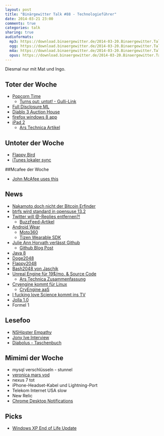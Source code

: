```yaml
---
layout: post
title: "Binärgewitter Talk #88 - Technologieführer"
date: 2014-03-21 23:00
comments: true
categories: talk
sharing: true
audioformats:
  mp3: https://download.binaergewitter.de/2014-03-20.Binaergewitter.Talk.88.mp3
  ogg: https://download.binaergewitter.de/2014-03-20.Binaergewitter.Talk.88.ogg
  m4a: https://download.binaergewitter.de/2014-03-20.Binaergewitter.Talk.88.m4a
  opus: https://download.binaergewitter.de/2014-03-20.Binaergewitter.Talk.88.opus
---
```

Diesmal nur mit Mat und Ingo.

## Toter der Woche

- [Popcorn Time](http://getpopcornti.me/)
    * [Turns out: untot! - Gulli-Link](http://www.gulli.com/news/23508-popcorn-time-erst-eingestampft-jetzt-wieder-am-start-2014-03-17)
- [Full Disclosure ML](http://www.heise.de/newsticker/meldung/Mailingliste-Full-Disclosure-macht-dicht-2150127.html)
- [Diablo 3 Auction House](http://arstechnica.com/gaming/2014/03/diablo-3-says-goodbye-and-good-riddance-to-the-auction-house/)
- [firefox windows 8 app](http://www.theverge.com/2014/3/15/5512324/mozilla-cancels-metro-mode-firefox-browser-for-windows-8)
- [iPad 2](http://www.apple.com/pr/library/2014/03/18Apple-Updates-Most-Affordable-9-7-inch-iPad-with-Retina-display-Improved-Cameras-Enhanced-Performance-Now-Available-Starting-at-399.html)
    * [Ars Technica Artikel](http://arstechnica.com/apple/2014/03/apple-resurrects-the-ipad-4-at-399-retires-the-ipad-2-at-long-last/)

## Untoter der Woche

- [Flappy Bird](http://www.heise.de/newsticker/meldung/Flappy-Bird-wohl-bald-wieder-erhaeltlich-2151155.html)
- [iTunes lokaler sync](http://www.heise.de/newsticker/meldung/iTunes-Lokaler-Datenabgleich-mit-iOS-Geraeten-kehrt-zurueck-2149856.html)

##Mcafee der Woche

- [John McAfee uses this](http://john.mcafee.usesthis.com/)

## News

- [Nakamoto doch nicht der Bitcoin Erfinder](http://www.golem.de/news/bitcoin-erfinder-dorian-nakamoto-dementiert-offiziell-1403-105188.html)
- [btrfs wird standard in opensuse 13.2](https://news.opensuse.org/2014/03/19/development-for-13-2-kicks-off/)
- [Twitter will @-Replies entfernen?!](http://thenextweb.com/twitter/2014/03/20/twitter-latest-experiment-hints-that-it-will-remove-replies-from-its-service/)
    * [BuzzFeed-Artikel](http://www.buzzfeed.com/charliewarzel/is-twitter-phasing-out-hashtags-and-at-replies)
- [Android Wear](http://developer.android.com/wear/index.html)
    * [Moto360](http://moto360.motorola.com/)
    * [Tizen Wearable SDK](http://www.pro-linux.de/news/1/20898/android-wear-und-tizen-wearable-sdk.html)
- [Julie Ann Horvath verlässt Github](http://techcrunch.com/2014/03/15/julie-ann-horvath-describes-sexism-and-intimidation-behind-her-github-exit/)
    * [Github Blog Post](https://github.com/blog/1800-update-on-julie-horvath-s-departure)
- [Java 8](http://www.oracle.com/technetwork/java/javase/8-whats-new-2157071.html)
- [Doge2048](http://doge2048.com/)
- [Flappy2048](http://hczhcz.github.io/Flappy-2048/)
- [Bash2048 von Jaschik](https://raw.githubusercontent.com/mydzor/bash2048/master/bash2048.sh)
- [Unreal Engine für 19$/mo. & Source Code](https://www.unrealengine.com/)
    * [Ars Technica Zusammenfassung](http://arstechnica.com/gaming/2014/03/unreal-engine-4-now-available-as-19month-subscription-with-5-royalty/)
- [Cryengine kommt für Linux](http://www.computerbase.de/2014-03/die-cryengine-von-crytek-kommt-fuer-linux/)
    * [CryEngine aaS](http://cryengine.com/news/crytek-announces-its-cryengine-as-a-service-program)
- [I fucking love Science kommt ins TV](http://www.theverge.com/2014/3/10/5490056/i-fucking-love-science-tv-show)
- [Jolla 1.0](http://www.heise.de/open/meldung/Jollaphone-Update-Sailfish-OS-verlaesst-die-Betaphase-2150229.html)
- Formel 1

## Lesefoo

- [NSHipster Empathy](http://nshipster.com/empathy/)
- [Jony Ive Interview](http://time.com/jonathan-ive-apple-interview/)
- [Diabolus - Taschenbuch](http://www.amazon.de/gp/product/3404157621/ref=as_li_ss_tl?ie=UTF8&camp=1638&creative=19454&creativeASIN=3404157621&linkCode=as2&tag=trektrip)

## Mimimi der Woche

- mysql verschlüsseln - stunnel
- [veronica mars vod](http://de.flixster.com/)
- nexus 7 tot
- iPhone-Headset-Kabel und Lightning-Port
- Telekom Internet USA slow
- New Relic
- [Chrome Desktop Notifications](https://productforums.google.com/forum/#!topic/chrome/oYp5lXA3dhg%5B1-25-false%5D)

## Picks

- [Windows XP End of Life Update](https://twitter.com/tapbot_paul/status/446678653988900864)

